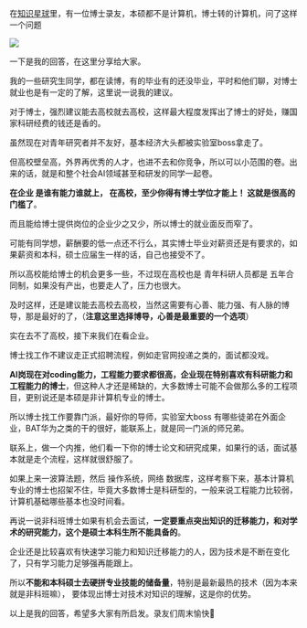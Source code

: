 
在[知识星球](https://mp.weixin.qq.com/s/QVF6upVMSbgvZy8lHZS3CQ)里，有一位博士录友，本硕都不是计算机，博士转的计算机，问了这样一个问题

![](https://code-thinking-1253855093.file.myqcloud.com/pics/20210903213924.png)

一下是我的回答，在这里分享给大家。

我的一些研究生同学，都在读博，有的毕业有的还没毕业，平时和他们聊，对博士就业也是有一定的了解，这里说一说我的建议。

对于博士，强烈建议能去高校就去高校，这样最大程度发挥出了博士的好处，赚国家科研经费的钱还是香的。

虽然现在对青年研究者并不友好，基本经济大头都被实验室boss拿走了。

但高校壁垒高，外界再优秀的人才，也进不去和你竞争，所以可以小范围的卷。出来的话，就是和整个社会AI领域甚至和研发的同学一起卷。

**在企业 是谁有能力谁就上， 在高校，至少你得有博士学位才能上！ 这就是很高的门槛了**。


而且能给博士提供岗位的企业少之又少，所以博士的就业面反而窄了。

可能有同学想，薪酬要的低一点还不行么，其实博士毕业对薪资还是有要求的，如果薪资和本科，硕士应届生一样的话，自己也接受不了。

所以高校能给博士的机会更多一些，不过现在高校也是 青年科研人员都是 五年合同制，如果没有产出，也要走人了，压力也很大。

及时这样，还是建议能去高校去高校，当然这需要有心善、能力强、有人脉的博导，那是最好的了，（**注意这里选择博导，心善是最重要的一个选项**）

实在去不了高校，接下来我们在看企业。

博士找工作不建议走正式招聘流程，例如走官网投递之类的，面试都没戏。

**AI岗现在对coding能力，工程能力要求都很高，企业现在特别喜欢有科研能力和工程能力的博士**，但这种人才还是稀缺的，大多数博士可能不会做那么多的工程项目，更别说还是本硕是非计算机专业的博士。

所以博士找工作要靠门派，最好你的导师，实验室大boss 有哪些徒弟在外面企业，BAT华为之类的干的很好，能联系上，就是同一门派的师兄弟。

联系上，做一个内推，他们看一下你的博士论文和研究成果，如果行的话，面试基本就是走个流程，这样就很舒服了。

如果上来一波算法题，然后 操作系统，网络 数据库，这样考察下来，基本计算机专业的博士也招架不住，毕竟大多数博士是科研型的，一般来说工程能力比较弱，计算机基础哪些基本也没时间看。


再说一说非科班博士如果有机会去面试，**一定要重点突出知识的迁移能力，和对学术的研究能力，这个是硕士本科生所不能具备的**。

企业还是比较喜欢有快速学习能力和知识迁移能力的人，因为技术是不断在变化了，只有学习能力足够强再能跟上。

所以**不能和本科硕士去硬拼专业技能的储备量**，特别是最新最热的技术（因为本来就是非科班嘛）， 要体现出博士对技术对知识的理解，这是你的优势。

以上是我的回答，希望多大家有所启发。录友们周末愉快🌹

